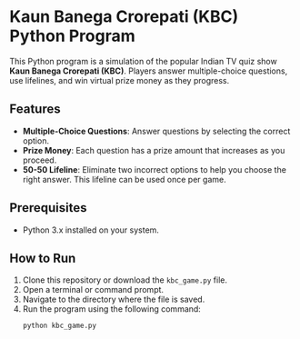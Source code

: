 # Kaun Banega Crorepati (KBC) Python Program

This Python program is a simulation of the popular Indian TV quiz show **Kaun Banega Crorepati (KBC)**. Players answer multiple-choice questions, use lifelines, and win virtual prize money as they progress.

## Features
- **Multiple-Choice Questions**: Answer questions by selecting the correct option.
- **Prize Money**: Each question has a prize amount that increases as you proceed.
- **50-50 Lifeline**: Eliminate two incorrect options to help you choose the right answer. This lifeline can be used once per game.

## Prerequisites
- Python 3.x installed on your system.

## How to Run
1. Clone this repository or download the `kbc_game.py` file.
2. Open a terminal or command prompt.
3. Navigate to the directory where the file is saved.
4. Run the program using the following command:
   ```bash
   python kbc_game.py
